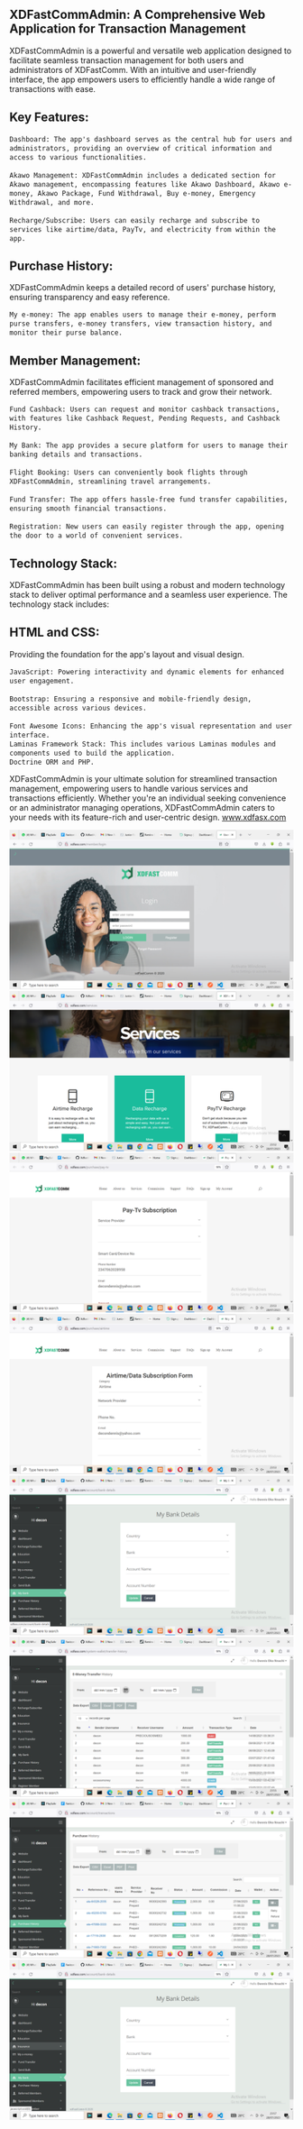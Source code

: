 ## XDFastCommAdmin: A Comprehensive Web Application for Transaction Management

XDFastCommAdmin is a powerful and versatile web application designed to facilitate seamless transaction management for both users and administrators of XDFastComm. With an intuitive and user-friendly interface, the app empowers users to efficiently handle a wide range of transactions with ease.

## Key Features:

    Dashboard: The app's dashboard serves as the central hub for users and administrators, providing an overview of critical information and access to various functionalities.

    Akawo Management: XDFastCommAdmin includes a dedicated section for Akawo management, encompassing features like Akawo Dashboard, Akawo e-money, Akawo Package, Fund Withdrawal, Buy e-money, Emergency Withdrawal, and more.

    Recharge/Subscribe: Users can easily recharge and subscribe to services like airtime/data, PayTv, and electricity from within the app.

   ## Purchase History: 
   XDFastCommAdmin keeps a detailed record of users' purchase history, ensuring transparency and easy reference.

    My e-money: The app enables users to manage their e-money, perform purse transfers, e-money transfers, view transaction history, and monitor their purse balance.

   ## Member Management: 
   XDFastCommAdmin facilitates efficient management of sponsored and referred members, empowering users to track and grow their network.

    Fund Cashback: Users can request and monitor cashback transactions, with features like Cashback Request, Pending Requests, and Cashback History.

    My Bank: The app provides a secure platform for users to manage their banking details and transactions.

    Flight Booking: Users can conveniently book flights through XDFastCommAdmin, streamlining travel arrangements.

    Fund Transfer: The app offers hassle-free fund transfer capabilities, ensuring smooth financial transactions.

    Registration: New users can easily register through the app, opening the door to a world of convenient services.

## Technology Stack:

XDFastCommAdmin has been built using a robust and modern technology stack to deliver optimal performance and a seamless user experience. The technology stack includes:

   ## HTML and CSS: 
   Providing the foundation for the app's layout and visual design.

    JavaScript: Powering interactivity and dynamic elements for enhanced user engagement.

    Bootstrap: Ensuring a responsive and mobile-friendly design, accessible across various devices.

    Font Awesome Icons: Enhancing the app's visual representation and user interface.
    Laminas Framework Stack: This includes various Laminas modules and components used to build the application.
    Doctrine ORM and PHP.

XDFastCommAdmin is your ultimate solution for streamlined transaction management, empowering users to handle various services and transactions efficiently. Whether you're an individual seeking convenience or an administrator managing operations, XDFastCommAdmin caters to your needs with its feature-rich and user-centric design. www.xdfasx.com


<img src="XdfastAdminImages/XdfastAdmin2.png">
<img src="XdfastAdminImages/XdfastAdmin4.png">
<img src="XdfastAdminImages/XdfastAdmin5.png">
<img src="XdfastAdminImages/XdfastAdmin6.png">
<img src="XdfastAdminImages/XdfastAdmin7.png">
<img src="XdfastAdminImages/XdfastAdmin8.png">
<img src="XdfastAdminImages/XdfastAdmin9.png">
<img src="XdfastAdminImages/XdfastAdmin11.png">
